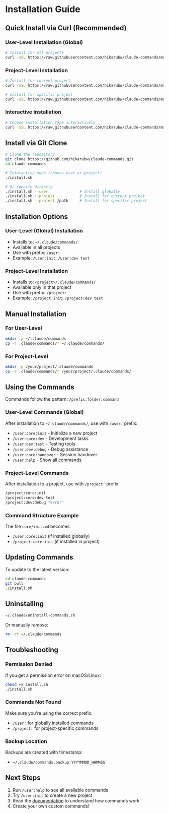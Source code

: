# Installation Guide

## Quick Install via Curl (Recommended)

### User-Level Installation (Global)
```bash
# Install for all projects
curl -sSL https://raw.githubusercontent.com/hikarubw/claude-commands/main/install.sh | bash -s -- --user
```

### Project-Level Installation
```bash
# Install for current project
curl -sSL https://raw.githubusercontent.com/hikarubw/claude-commands/main/install.sh | bash -s -- --project

# Install for specific project
curl -sSL https://raw.githubusercontent.com/hikarubw/claude-commands/main/install.sh | bash -s -- --project /path/to/project
```

### Interactive Installation
```bash
# Choose installation type interactively
curl -sSL https://raw.githubusercontent.com/hikarubw/claude-commands/main/install.sh | bash
```

## Install via Git Clone

```bash
# Clone the repository
git clone https://github.com/hikarubw/claude-commands.git
cd claude-commands

# Interactive mode (choose user or project)
./install.sh

# Or specify directly
./install.sh --user              # Install globally
./install.sh --project           # Install for current project
./install.sh --project /path     # Install for specific project
```

## Installation Options

### User-Level (Global) Installation
- Installs to: `~/.claude/commands/`
- Available in all projects
- Use with prefix: `/user:`
- Example: `/user:init`, `/user:dev test`

### Project-Level Installation
- Installs to: `<project>/.claude/commands/`
- Available only in that project
- Use with prefix: `/project:`
- Example: `/project:init`, `/project:dev test`

## Manual Installation

### For User-Level
```bash
mkdir -p ~/.claude/commands
cp -r .claude/commands/* ~/.claude/commands/
```

### For Project-Level
```bash
mkdir -p /your/project/.claude/commands
cp -r .claude/commands/* /your/project/.claude/commands/
```

## Using the Commands

Commands follow the pattern: `/prefix:folder:command`

### User-Level Commands (Global)
After installation to `~/.claude/commands/`, use with `/user:` prefix:

- `/user:core:init` - Initialize a new project
- `/user:core:dev` - Development tasks
- `/user:dev:test` - Testing tools
- `/user:dev:debug` - Debug assistance
- `/user:core:handover` - Session handover
- `/user:help` - Show all commands

### Project-Level Commands
After installation to a project, use with `/project:` prefix:

```bash
/project:core:init
/project:core:dev test
/project:dev:debug "error"
```

### Command Structure Example
The file `core/init.md` becomes:
- `/user:core:init` (if installed globally)
- `/project:core:init` (if installed in project)

## Updating Commands

To update to the latest version:

```bash
cd claude-commands
git pull
./install.sh
```

## Uninstalling

```bash
~/.claude/uninstall-commands.sh
```

Or manually remove:
```bash
rm -rf ~/.claude/commands
```

## Troubleshooting

### Permission Denied
If you get a permission error on macOS/Linux:
```bash
chmod +x install.sh
./install.sh
```

### Commands Not Found
Make sure you're using the correct prefix:
- `/user:` for globally installed commands
- `/project:` for project-specific commands

### Backup Location
Backups are created with timestamp:
- `~/.claude/commands.backup.YYYYMMDD_HHMMSS`

## Next Steps

1. Run `/user:help` to see all available commands
2. Try `/user:init` to create a new project
3. Read the [documentation](docs/command-overview.md) to understand how commands work
4. Create your own custom commands!